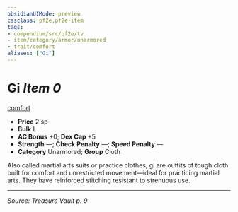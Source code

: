 ```yaml
---
obsidianUIMode: preview
cssclass: pf2e,pf2e-item
tags:
- compendium/src/pf2e/tv
- item/category/armor/unarmored
- trait/comfort
aliases: ["Gi"]
---
```

# Gi *Item 0*  
[comfort](comfort.md "Comfort Armor Trait")  

- **Price** 2 sp
- **Bulk** L
- **AC Bonus** +0; **Dex Cap** +5
- **Strength** —; **Check Penalty** —; **Speed Penalty** —
- **Category** Unarmored; **Group** Cloth 

Also called martial arts suits or practice clothes, gi are outfits of tough cloth built for comfort and unrestricted movement—ideal for practicing martial arts. They have reinforced stitching resistant to strenuous use.


---
*Source: Treasure Vault p. 9*